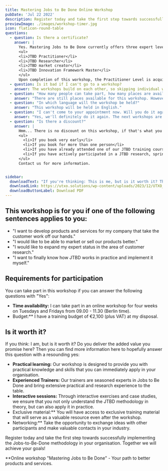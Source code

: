 ```yaml
---
title: Mastering Jobs to Be Done Online Workshop
pubDate: 'Jul 22 2022'
description: Register today and take the first step towards successfully implementing the Jobs-to-Be-Done methodology in your company. Together we will achieve your goals!
previewImage: ./images/workshop-timer.jpg
icon: flaticon-round-table
questions:
  - question: Is there a certificate?
    answer: |
      Yes. Mastering Jobs to Be Done currently offers three expert levels to prove practical experience:
      <ul>
      <li>JTBD Practitioner</li>
      <li>JTBD Researcher</li>
      <li>JTBD market creator</li>
      <li>JTBD Innovation Framework Master</li>
      </ul>
      Upon completion of this workshop, the Practitioner Level is acquired, which remains valid for three years. For more information on the certifications, please contact us directly.
  - question: Is it bad if I can't go to a workshop?
    answer: The workshops build on each other, so skipping individual workshop modules can lead to comprehension problems. However, as we know that it can always happen that you can't make it to an unplanned date, we offer 1on1 recap sessions for 200€ (max. 1 time per course and participant).
  - question: "How many people can take part, how many places are available?"
    answer: "There are still places available for this workshop. However, no more than 16 participants will take part."
  - question: "In which language will the workshop be held?"
    answer: "This workshop will be held in English."
  - question: "I can't come to your appointment now. Will you do it again?"
    answer: "Yes, we'll definitely do it again. The next workshops are expected to start in January, March (English), June and September 2024, the exact dates are still to be determined."
  - question: "Is there a discount?"
    answer: |
      Hmm... There is no discount on this workshop, if that's what you mean. The prices are fair and the same for everyone, but there are four ways to get discounted tickets:
      <ul>
        <li>If you book very early</li>
        <li>If you book for more than one person</li>
        <li>If you have already attended one of our JTBD training courses in the last 3 years and would like a refresher</li>
        <li>If you have actively participated in a JTBD research, sprint or project as an employee of our customers</li>
      </ul>
      Contact us for more information.


sidebar:
  downloadText: "If you're thinking: This is me, but is it worth it? Then you will find more information here to answer this question with a clear \"Yes\":"
  downloadLink: https://utxo.solutions/wp-content/uploads/2023/12/UTXO_Mastering-JTBD-Innovation_Live_Online_Workshop_v2_2.pdf
  downloadButtonLabel: Download PDF
---
```


## This workshop is for you if one of the following sentences applies to you:

- "I want to develop products and services for my company that take the customer work off our hands."
- "I would like to be able to market or sell our products better."
- "I would like to expand my expert status in the area of customer research."
- "I want to finally know how JTBD works in practice and implement it myself."

## Requirements for participation

You can take part in this workshop if you can answer the following questions with "Yes":

- **Time availability:** I can take part in an online workshop for four weeks on Tuesdays and Fridays from 09.00 - 11.30 (Berlin time).
- Budget:** I have a training budget of €2,100 (plus VAT) at my disposal.

## Is it worth it?

If you think: I am, but is it worth it? Do you deliver the added value you promise here? Then you can find more information here to hopefully answer this question with a resounding yes:

- **Practical learning:** Our workshop is designed to provide you with practical knowledge and skills that you can immediately apply in your organisation.
- **Experienced Trainers:** Our trainers are seasoned experts in Jobs to Be Done and bring extensive practical and research experience to the table.
- **Interactive sessions:** Through interactive exercises and case studies, we ensure that you not only understand the JTBD methodology in theory, but can also apply it in practice.
- Exclusive material:** You will have access to exclusive training material that will serve as a valuable resource even after the workshop.
- Networking:** Take the opportunity to exchange ideas with other participants and make valuable contacts in your industry.

Register today and take the first step towards successfully implementing the Jobs-to-Be-Done methodology in your organisation. Together we will achieve your goals!

**Online workshop "Mastering Jobs to Be Done" - Your path to better products and services.
